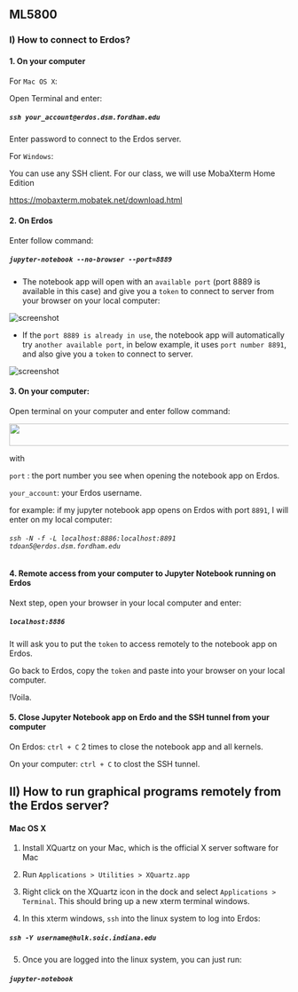 ## ML5800

### I) How to connect to Erdos? 

#### 1. On your computer

For `Mac OS X`:

Open Terminal and enter:

##### `ssh your_account@erdos.dsm.fordham.edu` 

Enter password to connect to the Erdos server.

For `Windows`:

You can use any SSH client. For our class, we will use MobaXterm Home Edition

https://mobaxterm.mobatek.net/download.html

#### 2. On Erdos

Enter follow command:

##### `jupyter-notebook --no-browser --port=8889`


* The notebook app will open with an `available port` (port 8889 is available in this case) and give you a `token` to connect to server from your browser on your local computer:


![screenshot](https://github.com/tdoan5/ML5800/blob/master/port8889_snapshot.png)


* If the `port 8889 is already in use`, the notebook app will automatically try `another available port`, in below example, it uses `port number 8891`, and also give you a `token` to connect to server.


![screenshot](https://github.com/tdoan5/ML5800/blob/master/port8891_snapshot.png)

#### 3. On your computer:

Open terminal on your computer and enter follow command:

<img src="https://github.com/tdoan5/ML5800/blob/master/ssh_jpn.png" width="800" height="40">

with    

`port`        : the port number you see when opening the notebook app on Erdos.

`your_account`: your Erdos username.

for example: if my jupyter notebook app opens on Erdos with port `8891`, I will enter on my local computer:

###### `ssh -N -f -L localhost:8886:localhost:8891 tdoan5@erdos.dsm.fordham.edu` 

#### 4. Remote access from your computer to Jupyter Notebook running on Erdos

Next step, open your browser in your local computer and enter:

##### `localhost:8886`

It will ask you to put the `token` to access remotely to the notebook app on Erdos.

Go back to Erdos, copy the `token` and paste into your browser on your local computer.

!Voila.

#### 5. Close Jupyter Notebook app on Erdo and the SSH tunnel from your computer

On Erdos: `ctrl + C` 2 times to close the notebook app and all kernels.

On your computer: `ctrl + C` to clost the SSH tunnel.


## II) How to run graphical programs remotely from the Erdos server?

#### Mac OS X

1. Install XQuartz on your Mac, which is the official X server software for Mac

2. Run `Applications > Utilities > XQuartz.app`

3. Right click on the XQuartz icon in the dock and select `Applications > Terminal`.  This should bring up a new xterm terminal windows.

4. In this xterm windows, `ssh` into the linux system to log into Erdos:

##### `ssh -Y username@hulk.soic.indiana.edu`

5. Once you are logged into the linux system, you can just run:

##### `jupyter-notebook`

